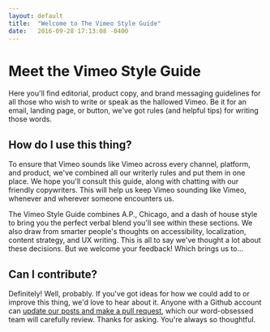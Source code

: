 ```yaml
---
layout: default
title:  "Welcome to The Vimeo Style Guide"
date:   2016-09-28 17:13:08 -0400
---
```

# Meet the Vimeo Style Guide

Here you'll find editorial, product copy, and brand messaging guidelines for all those who wish to write or speak as the hallowed Vimeo. Be it for an email, landing page, or button, we've got rules (and helpful tips) for writing those words. 

## How do I use this thing?

To ensure that Vimeo sounds like Vimeo across every channel, platform, and product, we've combined all our writerly rules and put them in one place. We hope you'll consult this guide, along with chatting with our friendly copywriters. This will help us keep Vimeo sounding like Vimeo, whenever and wherever someone encounters us.  

The Vimeo Style Guide combines A.P., Chicago, and a dash of house style to bring you the perfect verbal blend you'll see within these sections. We also draw from smarter people's thoughts on accessibility, localization, content strategy, and UX writing. This is all to say we've thought a lot about these decisions. But we welcome your feedback! Which brings us to...

## Can I contribute?

Definitely! Well, probably. If you've got ideas for how we could add to or improve this thing, we'd love to hear about it. Anyone with a Github account can [update our posts and make a pull request][random-link], which our word-obsessed team will carefully review. Thanks for asking. You're always so thoughtful.

[random-link]: http://jekyllrb.com/docs/home
